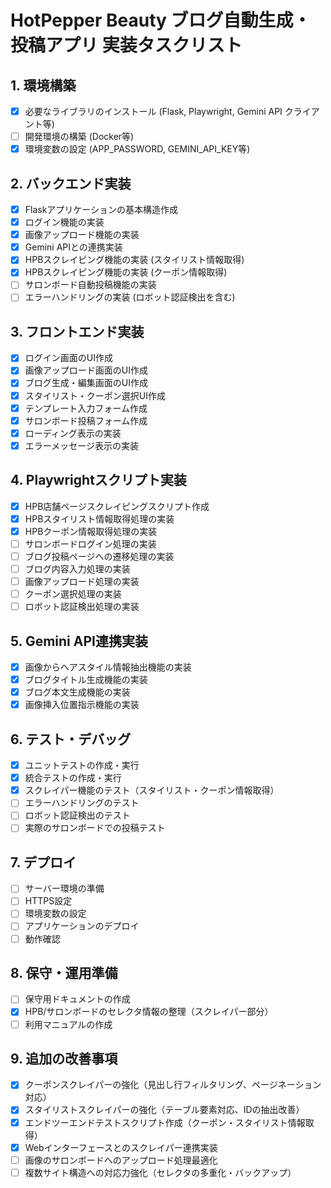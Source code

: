 # HotPepper Beauty ブログ自動生成・投稿アプリ 実装タスクリスト

## 1. 環境構築
- [x] 必要なライブラリのインストール (Flask, Playwright, Gemini API クライアント等)
- [ ] 開発環境の構築 (Docker等)
- [x] 環境変数の設定 (APP_PASSWORD, GEMINI_API_KEY等)

## 2. バックエンド実装
- [x] Flaskアプリケーションの基本構造作成
- [x] ログイン機能の実装
- [x] 画像アップロード機能の実装
- [x] Gemini APIとの連携実装
- [x] HPBスクレイピング機能の実装 (スタイリスト情報取得)
- [x] HPBスクレイピング機能の実装 (クーポン情報取得)
- [ ] サロンボード自動投稿機能の実装
- [ ] エラーハンドリングの実装 (ロボット認証検出を含む)

## 3. フロントエンド実装
- [x] ログイン画面のUI作成
- [x] 画像アップロード画面のUI作成
- [x] ブログ生成・編集画面のUI作成
- [x] スタイリスト・クーポン選択UI作成
- [x] テンプレート入力フォーム作成
- [x] サロンボード投稿フォーム作成
- [x] ローディング表示の実装
- [x] エラーメッセージ表示の実装

## 4. Playwrightスクリプト実装
- [x] HPB店舗ページスクレイピングスクリプト作成
- [x] HPBスタイリスト情報取得処理の実装
- [x] HPBクーポン情報取得処理の実装
- [ ] サロンボードログイン処理の実装
- [ ] ブログ投稿ページへの遷移処理の実装
- [ ] ブログ内容入力処理の実装
- [ ] 画像アップロード処理の実装
- [ ] クーポン選択処理の実装
- [ ] ロボット認証検出処理の実装

## 5. Gemini API連携実装
- [x] 画像からヘアスタイル情報抽出機能の実装
- [x] ブログタイトル生成機能の実装
- [x] ブログ本文生成機能の実装
- [x] 画像挿入位置指示機能の実装

## 6. テスト・デバッグ
- [x] ユニットテストの作成・実行
- [x] 統合テストの作成・実行
- [x] スクレイパー機能のテスト（スタイリスト・クーポン情報取得）
- [ ] エラーハンドリングのテスト
- [ ] ロボット認証検出のテスト
- [ ] 実際のサロンボードでの投稿テスト

## 7. デプロイ
- [ ] サーバー環境の準備
- [ ] HTTPS設定
- [ ] 環境変数の設定
- [ ] アプリケーションのデプロイ
- [ ] 動作確認

## 8. 保守・運用準備
- [ ] 保守用ドキュメントの作成
- [x] HPB/サロンボードのセレクタ情報の整理（スクレイパー部分）
- [ ] 利用マニュアルの作成

## 9. 追加の改善事項
- [x] クーポンスクレイパーの強化（見出し行フィルタリング、ページネーション対応）
- [x] スタイリストスクレイパーの強化（テーブル要素対応、IDの抽出改善）
- [x] エンドツーエンドテストスクリプト作成（クーポン・スタイリスト情報取得）
- [x] Webインターフェースとのスクレイパー連携実装
- [ ] 画像のサロンボードへのアップロード処理最適化
- [ ] 複数サイト構造への対応力強化（セレクタの多重化・バックアップ）
